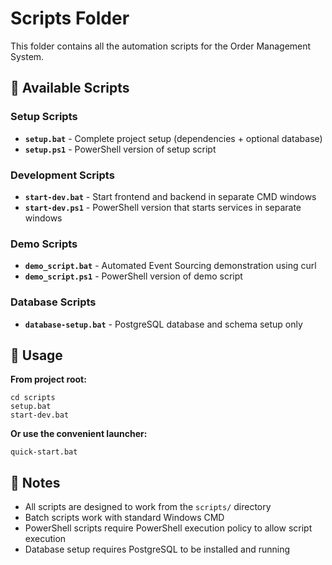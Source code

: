 # Scripts Folder

This folder contains all the automation scripts for the Order Management System.

## 📁 Available Scripts

### Setup Scripts
- **`setup.bat`** - Complete project setup (dependencies + optional database)
- **`setup.ps1`** - PowerShell version of setup script

### Development Scripts  
- **`start-dev.bat`** - Start frontend and backend in separate CMD windows
- **`start-dev.ps1`** - PowerShell version that starts services in separate windows

### Demo Scripts
- **`demo_script.bat`** - Automated Event Sourcing demonstration using curl
- **`demo_script.ps1`** - PowerShell version of demo script

### Database Scripts
- **`database-setup.bat`** - PostgreSQL database and schema setup only

## 🚀 Usage

**From project root:**
```batch
cd scripts
setup.bat
start-dev.bat
```

**Or use the convenient launcher:**
```batch
quick-start.bat
```

## 📝 Notes

- All scripts are designed to work from the `scripts/` directory
- Batch scripts work with standard Windows CMD
- PowerShell scripts require PowerShell execution policy to allow script execution
- Database setup requires PostgreSQL to be installed and running
